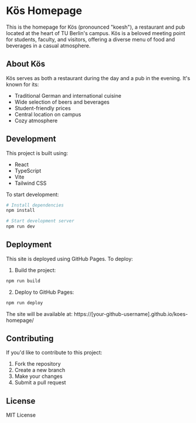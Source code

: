 # Kös Homepage

This is the homepage for Kös (pronounced "koesh"), a restaurant and pub located at the heart of TU Berlin's campus. Kös is a beloved meeting point for students, faculty, and visitors, offering a diverse menu of food and beverages in a casual atmosphere.

## About Kös

Kös serves as both a restaurant during the day and a pub in the evening. It's known for its:
- Traditional German and international cuisine
- Wide selection of beers and beverages
- Student-friendly prices
- Central location on campus
- Cozy atmosphere

## Development

This project is built using:
- React
- TypeScript
- Vite
- Tailwind CSS

To start development:

```bash
# Install dependencies
npm install

# Start development server
npm run dev
```

## Deployment

This site is deployed using GitHub Pages. To deploy:

1. Build the project:
```bash
npm run build
```

2. Deploy to GitHub Pages:
```bash
npm run deploy
```

The site will be available at: https://[your-github-username].github.io/koes-homepage/

## Contributing

If you'd like to contribute to this project:
1. Fork the repository
2. Create a new branch
3. Make your changes
4. Submit a pull request

## License

MIT License
